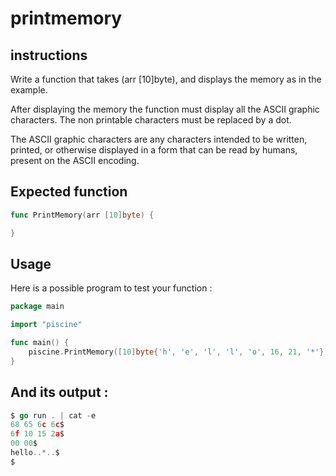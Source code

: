 # printmemory
## instructions

Write a function that takes (arr [10]byte), and displays the memory as in the example.

After displaying the memory the function must display all the ASCII graphic characters. The non printable characters must be replaced by a dot.

The ASCII graphic characters are any characters intended to be written, printed, or otherwise displayed in a form that can be read by humans, present on the ASCII encoding.
## Expected function
```go
func PrintMemory(arr [10]byte) {

}
```
## Usage

Here is a possible program to test your function :
```go
package main

import "piscine"

func main() {
	piscine.PrintMemory([10]byte{'h', 'e', 'l', 'l', 'o', 16, 21, '*'})
}
```
## And its output :
```go
$ go run . | cat -e
68 65 6c 6c$
6f 10 15 2a$
00 00$
hello..*..$
$
```
